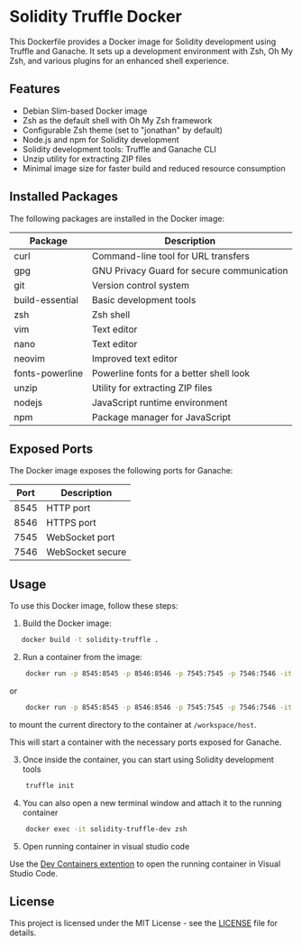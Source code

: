# Solidity Truffle Docker

This Dockerfile provides a Docker image for Solidity development using Truffle and Ganache. It sets up a development environment with Zsh, Oh My Zsh, and various plugins for an enhanced shell experience.

## Features

- Debian Slim-based Docker image
- Zsh as the default shell with Oh My Zsh framework
- Configurable Zsh theme (set to "jonathan" by default)
- Node.js and npm for Solidity development
- Solidity development tools: Truffle and Ganache CLI
- Unzip utility for extracting ZIP files
- Minimal image size for faster build and reduced resource consumption

## Installed Packages

The following packages are installed in the Docker image:

| Package                   | Description                                |
| ------------------------- | ------------------------------------------ |
| curl                      | Command-line tool for URL transfers        |
| gpg                       | GNU Privacy Guard for secure communication |
| git                       | Version control system                      |
| build-essential           | Basic development tools                     |
| zsh                       | Zsh shell                                  |
| vim                       | Text editor                                |
| nano                      | Text editor                                |
| neovim                    | Improved text editor                        |
| fonts-powerline           | Powerline fonts for a better shell look     |
| unzip                     | Utility for extracting ZIP files            |
| nodejs                    | JavaScript runtime environment             |
| npm                       | Package manager for JavaScript              |

## Exposed Ports

The Docker image exposes the following ports for Ganache:

| Port | Description       |
| ---- | ----------------- |
| 8545 | HTTP port         |
| 8546 | HTTPS port        |
| 7545 | WebSocket port    |
| 7546 | WebSocket secure  |

## Usage

To use this Docker image, follow these steps:

1. Build the Docker image:

```bash
   docker build -t solidity-truffle .
```

2. Run a container from the image:

```bash
    docker run -p 8545:8545 -p 8546:8546 -p 7545:7545 -p 7546:7546 -it --name solidity-truffle-dev solidity-container
```

or 

```bash
    docker run -p 8545:8545 -p 8546:8546 -p 7545:7545 -p 7546:7546 -it --name solidity-truffle-dev -v $(pwd):/workspace/host solidity-container
```

to mount the current directory to the container at `/workspace/host`.

This will start a container with the necessary ports exposed for Ganache.

3. Once inside the container, you can start using Solidity development tools

```bash
    truffle init
```

4. You can also open a new terminal window and attach it to the running container

```bash
    docker exec -it solidity-truffle-dev zsh
```

5. Open running container in visual studio code

Use the [Dev Containers extention](https://marketplace.visualstudio.com/items?itemName=ms-vscode-remote.remote-containers) to open the running container in Visual Studio Code.

## License

This project is licensed under the MIT License - see the [LICENSE](LICENSE) file for details.
